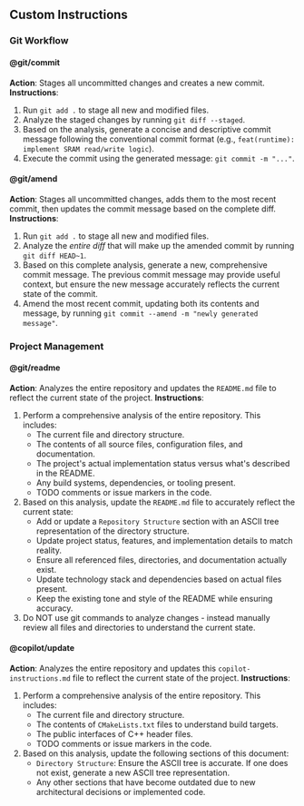 ## Custom Instructions

### Git Workflow

#### @git/commit
**Action**: Stages all uncommitted changes and creates a new commit.
**Instructions**:
1.  Run `git add .` to stage all new and modified files.
2.  Analyze the staged changes by running `git diff --staged`.
3.  Based on the analysis, generate a concise and descriptive commit message following the conventional commit format (e.g., `feat(runtime): implement SRAM read/write logic`).
4.  Execute the commit using the generated message: `git commit -m "..."`.

#### @git/amend
**Action**: Stages all uncommitted changes, adds them to the most recent commit, then updates the commit message based on the complete diff.
**Instructions**:
1.  Run `git add .` to stage all new and modified files.
2.  Analyze the *entire diff* that will make up the amended commit by running `git diff HEAD~1`.
3.  Based on this complete analysis, generate a new, comprehensive commit message. The previous commit message may provide useful context, but ensure the new message accurately reflects the current state of the commit.
4.  Amend the most recent commit, updating both its contents and message, by running `git commit --amend -m "newly generated message"`.

### Project Management

#### @git/readme
**Action**: Analyzes the entire repository and updates the `README.md` file to reflect the current state of the project.
**Instructions**:
1.  Perform a comprehensive analysis of the entire repository. This includes:
    * The current file and directory structure.
    * The contents of all source files, configuration files, and documentation.
    * The project's actual implementation status versus what's described in the README.
    * Any build systems, dependencies, or tooling present.
    * TODO comments or issue markers in the code.
2.  Based on this analysis, update the `README.md` file to accurately reflect the current state:
    * Add or update a `Repository Structure` section with an ASCII tree representation of the directory structure.
    * Update project status, features, and implementation details to match reality.
    * Ensure all referenced files, directories, and documentation actually exist.
    * Update technology stack and dependencies based on actual files present.
    * Keep the existing tone and style of the README while ensuring accuracy.
3.  Do NOT use git commands to analyze changes - instead manually review all files and directories to understand the current state.

#### @copilot/update
**Action**: Analyzes the entire repository and updates this `copilot-instructions.md` file to reflect the current state of the project.
**Instructions**:
1.  Perform a comprehensive analysis of the entire repository. This includes:
    * The current file and directory structure.
    * The contents of `CMakeLists.txt` files to understand build targets.
    * The public interfaces of C++ header files.
    * TODO comments or issue markers in the code.
2.  Based on this analysis, update the following sections of this document:
    * `Directory Structure`: Ensure the ASCII tree is accurate. If one does not exist, generate a new ASCII tree representation.
    * Any other sections that have become outdated due to new architectural decisions or implemented code.

